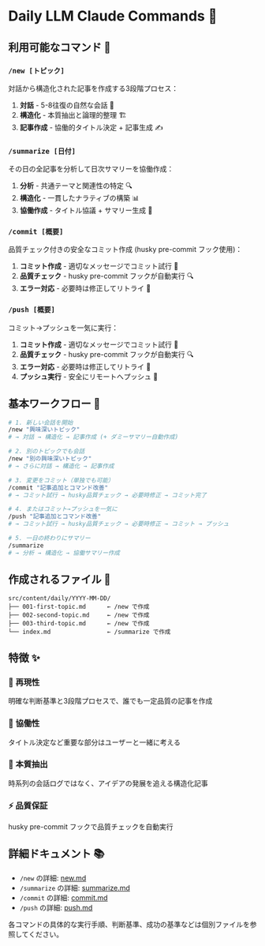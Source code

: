 # Daily LLM Claude Commands 🤖

## 利用可能なコマンド 📝

### `/new [トピック]`

対話から構造化された記事を作成する3段階プロセス：

1. **対話** - 5-8往復の自然な会話 💬
2. **構造化** - 本質抽出と論理的整理 🏗️
3. **記事作成** - 協働的タイトル決定 + 記事生成 ✍️

### `/summarize [日付]`

その日の全記事を分析して日次サマリーを協働作成：

1. **分析** - 共通テーマと関連性の特定 🔍
2. **構造化** - 一貫したナラティブの構築 📊
3. **協働作成** - タイトル協議 + サマリー生成 🤝

### `/commit [概要]`

品質チェック付きの安全なコミット作成 (husky pre-commit フック使用)：

1. **コミット作成** - 適切なメッセージでコミット試行 📝
2. **品質チェック** - husky pre-commit フックが自動実行 🔍
3. **エラー対応** - 必要時は修正してリトライ 🔧

### `/push [概要]`

コミット→プッシュを一気に実行：

1. **コミット作成** - 適切なメッセージでコミット試行 📝
2. **品質チェック** - husky pre-commit フックが自動実行 🔍
3. **エラー対応** - 必要時は修正してリトライ 🔧
4. **プッシュ実行** - 安全にリモートへプッシュ 🚀

## 基本ワークフロー 🔄

```bash
# 1. 新しい会話を開始
/new "興味深いトピック"
# → 対話 → 構造化 → 記事作成 (+ ダミーサマリー自動作成)

# 2. 別のトピックでも会話
/new "別の興味深いトピック"
# → さらに対話 → 構造化 → 記事作成

# 3. 変更をコミット（単独でも可能）
/commit "記事追加とコマンド改善"
# → コミット試行 → husky品質チェック → 必要時修正 → コミット完了

# 4. またはコミット→プッシュを一気に
/push "記事追加とコマンド改善"
# → コミット試行 → husky品質チェック → 必要時修正 → コミット → プッシュ

# 5. 一日の終わりにサマリー
/summarize
# → 分析 → 構造化 → 協働サマリー作成
```

## 作成されるファイル 📁

```
src/content/daily/YYYY-MM-DD/
├── 001-first-topic.md      ← /new で作成
├── 002-second-topic.md     ← /new で作成
├── 003-third-topic.md      ← /new で作成
└── index.md                ← /summarize で作成
```

## 特徴 ✨

### 🎯 **再現性**

明確な判断基準と3段階プロセスで、誰でも一定品質の記事を作成

### 🤝 **協働性**

タイトル決定など重要な部分はユーザーと一緒に考える

### 🔄 **本質抽出**

時系列の会話ログではなく、アイデアの発展を追える構造化記事

### ⚡ **品質保証**

husky pre-commit フックで品質チェックを自動実行

## 詳細ドキュメント 📚

- `/new` の詳細: [new.md](./new.md)
- `/summarize` の詳細: [summarize.md](./summarize.md)
- `/commit` の詳細: [commit.md](./commit.md)
- `/push` の詳細: [push.md](./push.md)

各コマンドの具体的な実行手順、判断基準、成功の基準などは個別ファイルを参照してください。
